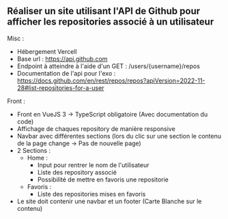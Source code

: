 ## Réaliser un site utilisant l'API de Github pour afficher les repositories associé à un utilisateur 

Misc : 

- Hébergement Vercell
- Base url : https://api.github.com
- Endpoint à atteindre à l'aide d'un GET : /users/{username}/repos
- Documentation de l'api pour l'exo : https://docs.github.com/en/rest/repos/repos?apiVersion=2022-11-28#list-repositories-for-a-user

Front : 

- Front en VueJS 3 -> TypeScript obligatoire (Avec documentation du code) 
- Affichage de chaques repository de manière responsive 
- Navbar avec différentes sections (lors du clic sur une section le contenu de la page change -> Pas de nouvelle page)
- 2 Sections : 
  - Home :
      - Input pour rentrer le nom de l'utilisateur 
      - Liste des repository associé 
      - Possibilité de mettre en favoris une repositorie 
  - Favoris : 
       - Liste des repositories mises en favoris
- Le site doit contenir une navbar et un footer (Carte Blanche sur le contenu)
